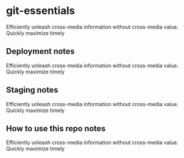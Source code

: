 # git-essentials
Efficiently unleash cross-media information without cross-media value. Quickly maximize timely

## Deployment notes
Efficiently unleash cross-media information without cross-media value. Quickly maximize timely

## Staging notes
Efficiently unleash cross-media information without cross-media value. Quickly maximize timely

## How to use this repo notes
Efficiently unleash cross-media information without cross-media value. Quickly maximize timely

